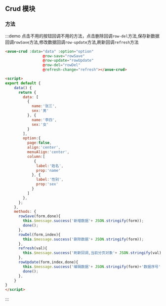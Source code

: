 <script>
export default {
    data() {
      return {
        data: [
          {
            name:'张三',
            sex:'男'
          }, {
            name:'李四',
            sex:'女'
          }
        ],
        option:{
          page:false,
          align:'center',
          menuAlign:'center',
          column:[
             {
              label:'姓名',
              prop:'name'
            }, {
              label:'性别',
              prop:'sex'
            }
          ]
        },
      };
    },
    methods: {
      rowSave(form,done){
        this.$message.success('新增数据'+ JSON.stringify(form));
        done();
      },
      refresh(val){
        this.$message.success('刷新回调,当前分页对象'+ JSON.stringify(val));
      },
      rowDel(form,index){
        this.$message.success('删除数据'+ JSON.stringify(form));
      },
      rowUpdate(form,index,done){
        this.$message.success('编辑数据'+ JSON.stringify(form)+'数据序号'+index);
        done();
      },
    }
}
</script>

<style>

</style>

## Crud 模块



### 方法

:::demo  点击不用的按钮回调不用的方法，点击删除回调`row-del`方法,保存新数据回调`rowSave`方法,修改数据回调`row-update`方法,刷新回调`refresh`方法
```html
<avue-crud :data="data" :option="option" 
                 @row-save="rowSave"
                 @row-update="rowUpdate"
                 @row-del="rowDel"
                 @refresh-change="refresh"></avue-crud>

<script>
export default {
    data() {
      return {
        data: [
          {
            name:'张三',
            sex:'男'
          }, {
            name:'李四',
            sex:'女'
          }
        ],
        option:{
          page:false,
          align:'center',
          menuAlign:'center',
          column:[
             {
              label:'姓名',
              prop:'name'
            }, {
              label:'性别',
              prop:'sex'
            }
          ]
        },
      };
    },
    methods: {
      rowSave(form,done){
        this.$message.success('新增数据'+ JSON.stringify(form));
        done();
      },
      rowDel(form,index){
        this.$message.success('删除数据'+ JSON.stringify(form));
      },
      refresh(val){
        this.$message.success('刷新回调,当前分页对象'+ JSON.stringify(val));
      },
      rowUpdate(form,index,done){
        this.$message.success('编辑数据'+ JSON.stringify(form)+'数据序号'+index);
        done();
      },
    }
}
</script>
```
:::